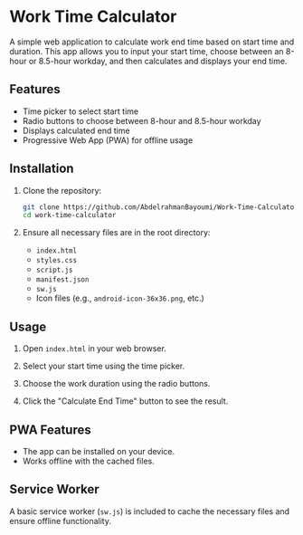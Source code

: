 # Work Time Calculator

A simple web application to calculate work end time based on start time and duration. This app allows you to input your start time, choose between an 8-hour or 8.5-hour workday, and then calculates and displays your end time.

## Features

- Time picker to select start time
- Radio buttons to choose between 8-hour and 8.5-hour workday
- Displays calculated end time
- Progressive Web App (PWA) for offline usage

## Installation

1. Clone the repository:
   ```sh
   git clone https://github.com/AbdelrahmanBayoumi/Work-Time-Calculator.git
   cd work-time-calculator
   ```

2. Ensure all necessary files are in the root directory:
   - `index.html`
   - `styles.css`
   - `script.js`
   - `manifest.json`
   - `sw.js`
   - Icon files (e.g., `android-icon-36x36.png`, etc.)

## Usage

1. Open `index.html` in your web browser.

2. Select your start time using the time picker.

3. Choose the work duration using the radio buttons.

4. Click the "Calculate End Time" button to see the result.

## PWA Features

- The app can be installed on your device.
- Works offline with the cached files.

## Service Worker

A basic service worker (`sw.js`) is included to cache the necessary files and ensure offline functionality.

